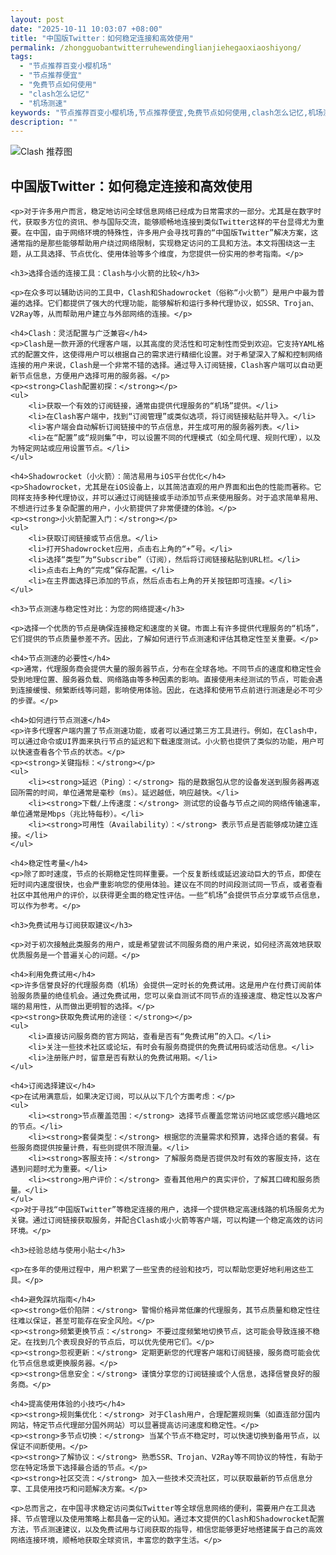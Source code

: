 ```yaml
---
layout: post
date: "2025-10-11 10:03:07 +08:00"
title: "中国版Twitter：如何稳定连接和高效使用"
permalink: /zhongguobantwitterruhewendinglianjiehegaoxiaoshiyong/
tags:
  - "节点推荐百变小樱机场"
  - "节点推荐便宜"
  - "免费节点如何使用"
  - "clash怎么记忆"
  - "机场测速"
keywords: "节点推荐百变小樱机场,节点推荐便宜,免费节点如何使用,clash怎么记忆,机场测速"
description: ""
---
```


![Clash 推荐图](https://clashjd.github.io/assets/img/clash节点推荐购买.png)

## 中国版Twitter：如何稳定连接和高效使用


    <p>对于许多用户而言，稳定地访问全球信息网络已经成为日常需求的一部分。尤其是在数字时代，获取多方位的资讯、参与国际交流，能够顺畅地连接到类似Twitter这样的平台显得尤为重要。在中国，由于网络环境的特殊性，许多用户会寻找可靠的“中国版Twitter”解决方案，这通常指的是那些能够帮助用户绕过网络限制，实现稳定访问的工具和方法。本文将围绕这一主题，从工具选择、节点优化、使用体验等多个维度，为您提供一份实用的参考指南。</p>

    <h3>选择合适的连接工具：Clash与小火箭的比较</h3>

    <p>在众多可以辅助访问的工具中，Clash和Shadowrocket（俗称“小火箭”）是用户中最为普遍的选择。它们都提供了强大的代理功能，能够解析和运行多种代理协议，如SSR、Trojan、V2Ray等，从而帮助用户建立与外部网络的连接。</p>

    <h4>Clash：灵活配置与广泛兼容</h4>
    <p>Clash是一款开源的代理客户端，以其高度的灵活性和可定制性而受到欢迎。它支持YAML格式的配置文件，这使得用户可以根据自己的需求进行精细化设置。对于希望深入了解和控制网络连接的用户来说，Clash是一个非常不错的选择。通过导入订阅链接，Clash客户端可以自动更新节点信息，方便用户选择可用的服务器。</p>
    <p><strong>Clash配置初探：</strong></p>
    <ul>
        <li>获取一个有效的订阅链接，通常由提供代理服务的“机场”提供。</li>
        <li>在Clash客户端中，找到“订阅管理”或类似选项，将订阅链接粘贴并导入。</li>
        <li>客户端会自动解析订阅链接中的节点信息，并生成可用的服务器列表。</li>
        <li>在“配置”或“规则集”中，可以设置不同的代理模式（如全局代理、规则代理），以及为特定网站或应用设置节点。</li>
    </ul>

    <h4>Shadowrocket（小火箭）：简洁易用与iOS平台优化</h4>
    <p>Shadowrocket，尤其是在iOS设备上，以其简洁直观的用户界面和出色的性能而著称。它同样支持多种代理协议，并可以通过订阅链接或手动添加节点来使用服务。对于追求简单易用、不想进行过多复杂配置的用户，小火箭提供了非常便捷的体验。</p>
    <p><strong>小火箭配置入门：</strong></p>
    <ul>
        <li>获取订阅链接或节点信息。</li>
        <li>打开Shadowrocket应用，点击右上角的“+”号。</li>
        <li>选择“类型”为“Subscribe”（订阅），然后将订阅链接粘贴到URL栏。</li>
        <li>点击右上角的“完成”保存配置。</li>
        <li>在主界面选择已添加的节点，然后点击右上角的开关按钮即可连接。</li>
    </ul>

    <h3>节点测速与稳定性对比：为您的网络提速</h3>

    <p>选择一个优质的节点是确保连接稳定和速度的关键。市面上有许多提供代理服务的“机场”，它们提供的节点质量参差不齐。因此，了解如何进行节点测速和评估其稳定性至关重要。</p>

    <h4>节点测速的必要性</h4>
    <p>通常，代理服务商会提供大量的服务器节点，分布在全球各地。不同节点的速度和稳定性会受到地理位置、服务器负载、网络路由等多种因素的影响。直接使用未经测试的节点，可能会遇到连接缓慢、频繁断线等问题，影响使用体验。因此，在选择和使用节点前进行测速是必不可少的步骤。</p>

    <h4>如何进行节点测速</h4>
    <p>许多代理客户端内置了节点测速功能，或者可以通过第三方工具进行。例如，在Clash中，可以通过命令或UI界面来执行节点的延迟和下载速度测试。小火箭也提供了类似的功能，用户可以快速查看各个节点的状态。</p>
    <p><strong>关键指标：</strong></p>
    <ul>
        <li><strong>延迟（Ping）：</strong> 指的是数据包从您的设备发送到服务器再返回所需的时间，单位通常是毫秒（ms）。延迟越低，响应越快。</li>
        <li><strong>下载/上传速度：</strong> 测试您的设备与节点之间的网络传输速率，单位通常是Mbps（兆比特每秒）。</li>
        <li><strong>可用性（Availability）：</strong> 表示节点是否能够成功建立连接。</li>
    </ul>

    <h4>稳定性考量</h4>
    <p>除了即时速度，节点的长期稳定性同样重要。一个反复断线或延迟波动巨大的节点，即使在短时间内速度很快，也会严重影响您的使用体验。建议在不同的时间段测试同一节点，或者查看社区中其他用户的评价，以获得更全面的稳定性评估。一些“机场”会提供节点分享或节点信息，可以作为参考。</p>

    <h3>免费试用与订阅获取建议</h3>

    <p>对于初次接触此类服务的用户，或是希望尝试不同服务商的用户来说，如何经济高效地获取优质服务是一个普遍关心的问题。</p>

    <h4>利用免费试用</h4>
    <p>许多信誉良好的代理服务商（机场）会提供一定时长的免费试用。这是用户在付费订阅前体验服务质量的绝佳机会。通过免费试用，您可以亲自测试不同节点的连接速度、稳定性以及客户端的易用性，从而做出更明智的选择。</p>
    <p><strong>获取免费试用的途径：</strong></p>
    <ul>
        <li>直接访问服务商的官方网站，查看是否有“免费试用”的入口。</li>
        <li>关注一些技术社区或论坛，有时会有服务商提供的免费试用码或活动信息。</li>
        <li>注册账户时，留意是否有默认的免费试用期。</li>
    </ul>

    <h4>订阅选择建议</h4>
    <p>在试用满意后，如果决定订阅，可以从以下几个方面考虑：</p>
    <ul>
        <li><strong>节点覆盖范围：</strong> 选择节点覆盖您常访问地区或您感兴趣地区的节点。</li>
        <li><strong>套餐类型：</strong> 根据您的流量需求和预算，选择合适的套餐。有些服务商提供按量计费，有些则提供不限流量。</li>
        <li><strong>客服支持：</strong> 了解服务商是否提供及时有效的客服支持，这在遇到问题时尤为重要。</li>
        <li><strong>用户评价：</strong> 查看其他用户的真实评价，了解其口碑和服务质量。</li>
    </ul>
    <p>对于寻找“中国版Twitter”等稳定连接的用户，选择一个提供稳定高速线路的机场服务尤为关键。通过订阅链接获取服务，并配合Clash或小火箭等客户端，可以构建一个稳定高效的访问环境。</p>

    <h3>经验总结与使用小贴士</h3>

    <p>在多年的使用过程中，用户积累了一些宝贵的经验和技巧，可以帮助您更好地利用这些工具。</p>

    <h4>避免踩坑指南</h4>
    <p><strong>低价陷阱：</strong> 警惕价格异常低廉的代理服务，其节点质量和稳定性往往难以保证，甚至可能存在安全风险。</p>
    <p><strong>频繁更换节点：</strong> 不要过度频繁地切换节点，这可能会导致连接不稳定。在找到几个表现良好的节点后，可以优先使用它们。</p>
    <p><strong>忽视更新：</strong> 定期更新您的代理客户端和订阅链接，服务商可能会优化节点信息或更换服务器。</p>
    <p><strong>信息安全：</strong> 谨慎分享您的订阅链接或个人信息，选择信誉良好的服务商。</p>

    <h4>提高使用体验的小技巧</h4>
    <p><strong>规则集优化：</strong> 对于Clash用户，合理配置规则集（如直连部分国内网站，特定节点代理部分国外网站）可以显著提高访问速度和稳定性。</p>
    <p><strong>多节点切换：</strong> 当某个节点不稳定时，可以快速切换到备用节点，以保证不间断使用。</p>
    <p><strong>了解协议：</strong> 熟悉SSR、Trojan、V2Ray等不同协议的特性，有助于您在特定场景下选择最合适的节点。</p>
    <p><strong>社区交流：</strong> 加入一些技术交流社区，可以获取最新的节点信息分享、工具使用技巧和问题解决方案。</p>

    <p>总而言之，在中国寻求稳定访问类似Twitter等全球信息网络的便利，需要用户在工具选择、节点管理以及使用策略上都具备一定的认知。通过本文提供的Clash和Shadowrocket配置方法，节点测速建议，以及免费试用与订阅获取的指导，相信您能够更好地搭建属于自己的高效网络连接环境，顺畅地获取全球资讯，丰富您的数字生活。</p>